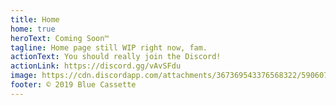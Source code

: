 ```yaml
---
title: Home
home: true
heroText: Coming Soon™
tagline: Home page still WIP right now, fam.
actionText: You should really join the Discord!
actionLink: https://discord.gg/vAvSFdu
image: https://cdn.discordapp.com/attachments/367369543376568322/590607288377802782/CBR_Logo.png
footer: © 2019 Blue Cassette
---
```

<HomeAlbums
  :pages="$site.pages"
/>
